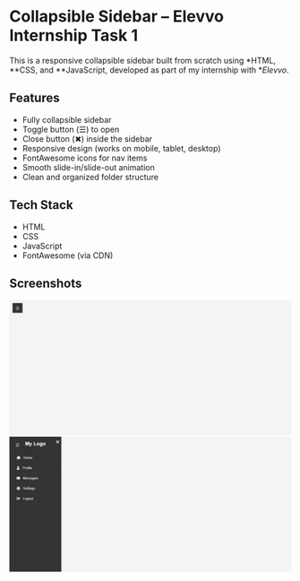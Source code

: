 # Collapsible Sidebar – Elevvo Internship Task 1

This is a responsive collapsible sidebar built from scratch using *HTML, **CSS, and **JavaScript, developed as part of my internship with **Elevvo*.

##  Features

- Fully collapsible sidebar
- Toggle button (☰) to open
- Close button (✖) inside the sidebar
- Responsive design (works on mobile, tablet, desktop)
- FontAwesome icons for nav items
- Smooth slide-in/slide-out animation
- Clean and organized folder structure

##  Tech Stack  

- HTML
- CSS
- JavaScript
- FontAwesome (via CDN)

##  Screenshots

![Sidebar Closed](Sidebar-closed.png.jpeg)  
![Sidebar Open](Sidebar-open.png.jpeg)
